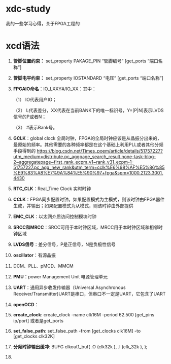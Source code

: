 # xdc-study
我的一些学习心得，关于FPGA工程的
# xcd语法

1. **管脚位置约束：** set_property PAKAGE_PIN “管脚编号” [get_ports “端口名称”]

2. **管脚电平约束：** set_property IOSTANDARD “电压” [get_ports “端口名称”]

3. **FPGAIO命名**：IO_LXXY#/IO_XX：其中：

   （1）  IO代表用户IO；

   （2） L代表差分，XX代表在当前BANK下的唯一标识号，Y=[P|N]表示LVDS信号的P或者N；

   （3）   #表示Bank号。

4. **GCLK**：global clock 全局时钟，FPGA的全局时钟应该是从晶振分出来的，最原始的频率。其他需要的各种频率都是在这个基础上利用PLL或者其他分频手段得到的    https://blog.csdn.net/Times_poem/article/details/51757227?utm_medium=distribute.pc_aggpage_search_result.none-task-blog-2~aggregatepage~first_rank_ecpm_v1~rank_v31_ecpm-1-51757227.pc_agg_new_rank&utm_term=cclk%E6%98%AF%E5%86%85%E9%83%A8%E7%9A%84%E5%90%97+fpga&spm=1000.2123.3001.4430

5. **RTC_CLK**：Real_Time Clock 实时时钟

6. **CCLK**：FPGA同步配置时钟。如果配置模式为主模式，则该时钟由FPGA器件生成，并输出；如果配置模式为从模式，则该时钟由外部提供

7. **EMC_CLK**：以太网介质访问控制模块时钟

8. **SRCC和MRCC**：SRCC可用于本时钟区域，MRCC用于本时钟区域和相邻时钟区域

9. **LVDS信号**：差分信号，P是正信号，N是负极性信号

10. **oscillator**：有源晶振

11. DCM、PLL、pMCD、MMCM

12. **PMU**：power Management Unit 电源管理单元

13. **UART**：通用异步收发传输器（Universal Asynchronous Receiver/Transmitter)UART是串口，但串口不一定是UART，它包含了UART

14. **openOCD**：

15. **create_clock**: create_clock -name clk16M -period 62.500 [get_pins ip/port] 或者是get_ports

16. **set_false_path**: set_false_path -from [get_clocks clk16M] -to [get_clocks clk32K]
17. **分频时钟输出缓冲**: BUFG clkout1_buf(
    .O  (clk32k     ),
    .I  (clk_32k    ),
);
18. 
